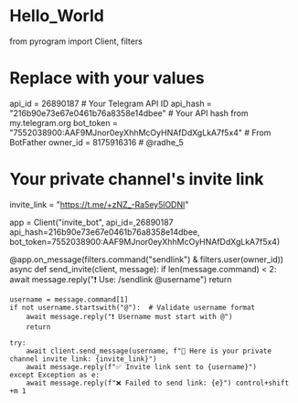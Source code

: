 # Hello_World
from pyrogram import Client, filters

# Replace with your values
api_id = 26890187  # Your Telegram API ID
api_hash = "216b90e73e67e0461b76a8358e14dbee"  # Your API hash from my.telegram.org
bot_token = "7552038900:AAF9MJnor0eyXhhMcOyHNAfDdXgLkA7f5x4"  # From BotFather
owner_id = 8175916316 # @radhe_5

# Your private channel's invite link
invite_link = "https://t.me/+zNZ_-Ra5ey5lODNl"

app = Client("invite_bot", api_id=,26890187 api_hash=216b90e73e67e0461b76a8358e14dbee, bot_token=7552038900:AAF9MJnor0eyXhhMcOyHNAfDdXgLkA7f5x4)

@app.on_message(filters.command("sendlink") & filters.user(owner_id))
async def send_invite(client, message):
    if len(message.command) < 2:
        await message.reply("❗ Use: /sendlink @username")
        return

    username = message.command[1]
    if not username.startswith("@"):  # Validate username format
        await message.reply("❗ Username must start with @")
        return

    try:
        await client.send_message(username, f"🔗 Here is your private channel invite link: {invite_link}")
        await message.reply(f"✅ Invite link sent to {username}")
    except Exception as e:
        await message.reply(f"❌ Failed to send link: {e}") control+shift +m 1
        
        
